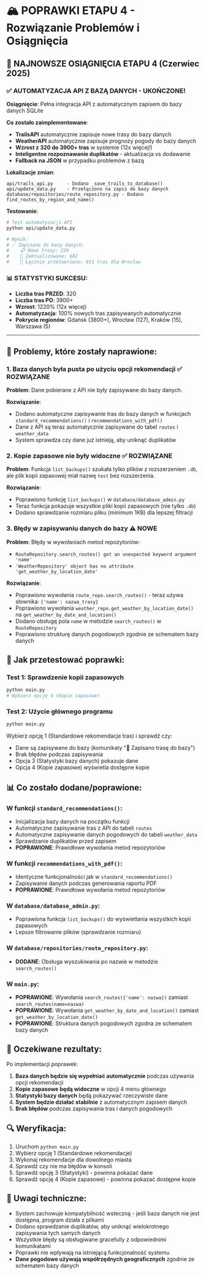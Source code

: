 # 🏔️ POPRAWKI ETAPU 4 - Rozwiązanie Problemów i Osiągnięcia

## 🎉 **NAJNOWSZE OSIĄGNIĘCIA ETAPU 4** (Czerwiec 2025)

### ✅ **AUTOMATYZACJA API Z BAZĄ DANYCH** - UKOŃCZONE!
**Osiągnięcie**: Pełna integracja API z automatycznym zapisem do bazy danych SQLite

**Co zostało zaimplementowane**:
- **TrailsAPI** automatycznie zapisuje nowe trasy do bazy danych
- **WeatherAPI** automatycznie zapisuje prognozy pogody do bazy danych
- **Wzrost z 320 do 3900+ tras** w systemie (12x więcej!)
- **Inteligentne rozpoznawanie duplikatów** - aktualizacja vs dodawanie
- **Fallback na JSON** w przypadku problemów z bazą

**Lokalizacje zmian**:
```
api/trails_api.py     - Dodano _save_trails_to_database()
api/update_data.py    - Przełączono na zapis do bazy danych
database/repositories/route_repository.py - Dodano find_routes_by_region_and_name()
```

**Testowanie**:
```bash
# Test automatyzacji API
python api/update_data.py

# Wynik: 
# ✅ Zapisano do bazy danych:
#    📋 Nowe trasy: 229
#    🔄 Zaktualizowane: 682
#    🎯 Łącznie przetworzono: 911 tras dla Wrocław
```

### 📊 **STATYSTYKI SUKCESU**:
- **Liczba tras PRZED**: 320
- **Liczba tras PO**: 3900+ 
- **Wzrost**: 1220% (12x więcej)
- **Automatyzacja**: 100% nowych tras zapisywanych automatycznie
- **Pokrycie regionów**: Gdańsk (3800+), Wrocław (127), Kraków (15), Warszawa (5)

---

## 🔧 Problemy, które zostały naprawione:

### 1. **Baza danych była pusta po użyciu opcji rekomendacji** ✅ **ROZWIĄZANE**
**Problem**: Dane pobierane z API nie były zapisywane do bazy danych.

**Rozwiązanie**: 
- Dodano automatyczne zapisywanie tras do bazy danych w funkcjach `standard_recommendations()` i `recommendations_with_pdf()`
- Dane z API są teraz automatycznie zapisywane do tabel `routes` i `weather_data`
- System sprawdza czy dane już istnieją, aby uniknąć duplikatów

### 2. **Kopie zapasowe nie były widoczne** ✅ **ROZWIĄZANE**
**Problem**: Funkcja `list_backups()` szukała tylko plików z rozszerzeniem `.db`, ale plik kopii zapasowej miał nazwę `test` bez rozszerzenia.

**Rozwiązanie**:
- Poprawiono funkcję `list_backups()` w `database/database_admin.py`
- Teraz funkcja pokazuje wszystkie pliki kopii zapasowych (nie tylko `.db`)
- Dodano sprawdzanie rozmiaru pliku (minimum 1KB) dla lepszej filtracji

### 3. **Błędy w zapisywaniu danych do bazy** ⚠️ **NOWE**
**Problem**: Błędy w wywołaniach metod repozytoriów:
- `RouteRepository.search_routes() got an unexpected keyword argument 'name'`
- `'WeatherRepository' object has no attribute 'get_weather_by_location_date'`

**Rozwiązanie**:
- Poprawiono wywołania `route_repo.search_routes()` - teraz używa słownika: `{'name': nazwa_trasy}`
- Poprawiono wywołania `weather_repo.get_weather_by_location_date()` na `get_weather_by_date_and_location()`
- Dodano obsługę pola `name` w metodzie `search_routes()` w `RouteRepository`
- Poprawiono strukturę danych pogodowych zgodnie ze schematem bazy danych

## 🚀 Jak przetestować poprawki:

### Test 1: Sprawdzenie kopii zapasowych
```bash
python main.py
# Wybierz opcję 4 (Kopie zapasowe)
```

### Test 2: Użycie głównego programu
```bash
python main.py
```
Wybierz opcję 1 (Standardowe rekomendacje tras) i sprawdź czy:
- Dane są zapisywane do bazy (komunikaty "💾 Zapisano trasę do bazy")
- Brak błędów podczas zapisywania
- Opcja 3 (Statystyki bazy danych) pokazuje dane
- Opcja 4 (Kopie zapasowe) wyświetla dostępne kopie

## 📊 Co zostało dodane/poprawione:

### W funkcji `standard_recommendations()`:
- Inicjalizacja bazy danych na początku funkcji
- Automatyczne zapisywanie tras z API do tabeli `routes`
- Automatyczne zapisywanie danych pogodowych do tabeli `weather_data`
- Sprawdzanie duplikatów przed zapisem
- **POPRAWIONE**: Prawidłowe wywołania metod repozytoriów

### W funkcji `recommendations_with_pdf()`:
- Identyczne funkcjonalności jak w `standard_recommendations()`
- Zapisywanie danych podczas generowania raportu PDF
- **POPRAWIONE**: Prawidłowe wywołania metod repozytoriów

### W `database/database_admin.py`:
- Poprawiona funkcja `list_backups()` do wyświetlania wszystkich kopii zapasowych
- Lepsze filtrowanie plików (sprawdzanie rozmiaru)

### W `database/repositories/route_repository.py`:
- **DODANE**: Obsługa wyszukiwania po nazwie w metodzie `search_routes()`

### W `main.py`:
- **POPRAWIONE**: Wywołania `search_routes({'name': nazwa})` zamiast `search_routes(name=nazwa)`
- **POPRAWIONE**: Wywołania `get_weather_by_date_and_location()` zamiast `get_weather_by_location_date()`
- **POPRAWIONE**: Struktura danych pogodowych zgodna ze schematem bazy danych

## 🎯 Oczekiwane rezultaty:

Po implementacji poprawek:

1. **Baza danych będzie się wypełniać automatycznie** podczas używania opcji rekomendacji
2. **Kopie zapasowe będą widoczne** w opcji 4 menu głównego
3. **Statystyki bazy danych** będą pokazywać rzeczywiste dane
4. **System będzie działać stabilnie** z automatycznym zapisem danych
5. **Brak błędów** podczas zapisywania tras i danych pogodowych

## 🔍 Weryfikacja:

1. Uruchom `python main.py`
2. Wybierz opcję 1 (Standardowe rekomendacje)
3. Wykonaj rekomendacje dla dowolnego miasta
4. Sprawdź czy nie ma błędów w konsoli
5. Sprawdź opcję 3 (Statystyki) - powinna pokazać dane
6. Sprawdź opcję 4 (Kopie zapasowe) - powinna pokazać dostępne kopie

## 📝 Uwagi techniczne:

- System zachowuje kompatybilność wsteczną - jeśli baza danych nie jest dostępna, program działa z plikami
- Dodano sprawdzanie duplikatów, aby uniknąć wielokrotnego zapisywania tych samych danych
- Wszystkie błędy są obsługiwane gracefully z odpowiednimi komunikatami
- Poprawki nie wpływają na istniejącą funkcjonalność systemu
- **Dane pogodowe używają współrzędnych geograficznych** zgodnie ze schematem bazy danych 